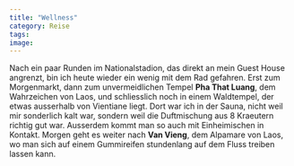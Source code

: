 ```yaml
---
title: "Wellness"
category: Reise
tags: 
image: 
---
```


Nach ein paar Runden im Nationalstadion, das direkt an mein Guest House angrenzt, bin ich heute wieder ein wenig mit dem Rad gefahren. Erst zum Morgenmarkt, dann zum unvermeidlichen Tempel **Pha That Luang**, dem Wahrzeichen von Laos, und schliesslich noch in einem Waldtempel, der etwas ausserhalb von Vientiane liegt. Dort war ich in der Sauna, nicht weil mir sonderlich kalt war, sondern weil die Duftmischung aus 8 Kraeutern richtig gut war. Ausserdem kommt man so auch mit Einheimischen in Kontakt. Morgen geht es weiter nach **Van Vieng**, dem Alpamare von Laos, wo man sich auf einem Gummireifen stundenlang auf dem Fluss treiben lassen kann.


